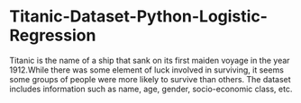 # Titanic-Dataset-Python-Logistic-Regression
Titanic is the name of a ship that sank on its first maiden voyage in the year 1912.While there was some element of luck involved in surviving, it seems some groups of people were more likely to survive than others. The dataset includes information such as name, age, gender, socio-economic class, etc.
